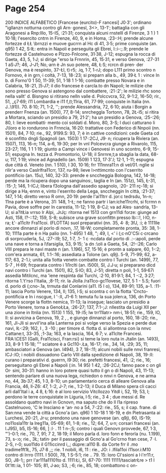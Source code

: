 # Page 254

200 INDICE ALFABETICO [Francese (eurcito)-F rancesi] J0·3'; ordinano \"igllanzn notturna contro gli Arn· gonesl, 3<>, 13-1'; battaglia con gli Aragonesi a Rnp:lllo, 15-IS, :21·31; conquista alcuni rnstelll di Firenze, 3 1 ) 1 10·18; l'esercito cntrn in Firenze, 40, 9, e in Homa, :23-:H; prende alcune fortezze d ŁŁ \brnzzi e muove gucrrn al Hc di 41, 3·5; prime conquiste (an. q95) 1 42, S·lŁ: entra in Napoli e perseguita gli Ebrei, l::i-:;.9; prende le fortezze di Castelnuovo e Plzzo-Fnlcone, 31·38, J-12; espugna la rocca di Gaeta, 43, 5, 1·J; si dirige \"erso la Frnnrin, 45, 15·31, e verso Genova, :27-31 1 aS·J?; 46, J-J1; No,·arn è Jn suo potere, 48, Ł·S; rcrcn di pren· der Genova, ma è respinto, 37-Łl, t)·r5; .iq, 1·7, 1-rJ; dopo L111 primo scontro n Fornovo, è in grn,·i coltà, 7-13, 18·:23; si preparn alla b., 49, 39·Ł 1 : vince In b. di Forno\'0 1 50, 11-39; 51, 1·18 1 1-16; combatte presso Novara e in Calabria, 18·:21, ]5·J7; il dio francese è carcla.to dn Napoli; le milizie che sono presso Genova si astengono dal combattere, :21·:2'; le milizie rhc sono nella vallt' d. Bisngno si ritirano nelln valle d. Polccvcra, 52, 9-1:2, 16-50; rir., 51, _ç7·69; i11 Lombardia e i11 f,(t;11ria, 61, 77·99; conquiste in Italia (nn. J..\91)). 70. 8·10; 71, 1-2, ''; prende Alessandria, 72, 6·10; aiuta i Borgin a prenderr Fnenza (an. 1500), 77, 8-14; snrcheggla Tortonn, 78, 2Ł-l5; si ritira a Mortara, sciando un presidio a 79, 21·2'; ha un presidio a Genova, :25-:26; 80, I: lieve eombatti· mento coi soldati d. Moro, 80, 3-S; l duci catturano li J\loro e lo rondurono in Frnncia, 16·20: trattative con Federico di Nnpoii (nn. 1501), 84, 7·10; rie., 92, 9199.S: 93, 7; è in cattive condizioni: cede Gaeta cd è sconfitto dngli Spagnoli (an. 1503) 1 17·:2CJ, J9· n; ricupera la Riviera (an. 1507), 113, 16-n; 114, a-6, 19·30; per In vnl Polcevcra giunge a Rivarolo, 115, 23-27; 116, 1 1 1·19; giunto a Campi vince i Genovesi in uno scontro, 6-9, 15-51; espugna ln. tezza d. Promontorio, U-18; il Snrnre,t;a sbaglia la data, 68-u; 117, 1·19; vince ad Agnadello (an. 1509) 1 123, 17·3'.l; 12·1, 1-11; espugna due città d. Veneto (nn. 1 510), I 30, 10·16; frr 111nnra11:n di vel/01.·nglie si rilir'a verso Caslrlfra11crr, 137, ru-98; lieve l>nttimcnto con l'cserrito pontificio (an. 15u), 140, 32-33: prende e snccheggia Bologna, 142, 14-18; perde ma la ricupera dopo una sanguinos:, taglia e In (an. 151z), 145, Ł-31, :15-,1; 146, 1-ICJ; libera f3ologna dall'assedio spagnolo, :20- 211 rç-18; si dirige a Ha,·ennn e, vinto l'eserrito della Lega, snccheggin ln città, :21-37; 147, 1·14; diretto verso R omn, 20·19: perde l'ai11trr d. jor:c tedrsdu, 1n-n; 11na parte è a Verona, 31: 148, 1-Ł; ne fanno partr i lan:iche11rcrhi, si fcrmn n Pavia, dove soffre per In carestia, 11-12; 1·19, 8-CJ; va ad Ales· sandrla, 13-U; si a?itŁia vrrso lr Alpi, .JrJç: ritorna nel 1513 con grn11di forze: giunge ad Asti, 158, l?-::12; 159, S-8; subisce una grave sconfittn presso lb:::!, l·lO, n-ra; Ł'· a11cltr Fra11coi. (FLOTTA) suol preparativi (nn. 35, 4· 8; 3fJ, :i; è 1111lle ancore dinnanzi al porlo di novn, .17, 18-W; completamente pronta, 35: 38, 1- 10; 1111a parte è n Ha palio (nn. 1-495) 1 48, "; 49, I, <' i (;c·nO\'C5i c·crcano di sorprcuderla, 5J, :27-:l9; 52, 1·7, .1- 1 c ·ncdata dal porto di .:-:apoli, perde una nave e torna a l\farsiglia, 53, 9·15; \'a dn :\oli a Gaeta, 54, :2!-:26; Carlo VIII prepara le navi maste n (an. 1.196), 57, 15·16; è prontn a salpare, 60, 1-:2; com'era armata, 61, 1:1-:16; assediata a Tolone (an. q9j). 5-9, 71-99; 62, a-117; 63, 2-1.ì; unita alla !lotta venetn combatte contro I Turchi (an. 1499), 77, S-7 , H·69; frcparata contro i 1i1rclti (an. I500), SI, J.J·u; si preparano dicd navi contro i Turchi (an. 1501), 82, S·IO; 83, J-51; diretta n poli, 1-1, 59·67i assedia Mitilcnc, ma \'iene respinta dai Turchi, :2·10, 81·9:1; 84, 1 -:2, 3·27; ritorna 1.'t'rso l'Italia, ;8-11; rir. la Jlolla /ra11co-gc11ovese, 127, 5 1 - 5.S; fuori d. porlo di (;cno-.1a, trmuta dal Conlarini (a11. I5 I o), 134, 89-91; 135, a-1. :11-11; lascia Porto Venere, 134, Il; 135, l·S; si scontra c on la flotta \'Cncto-pontifìcia e In i nscgue, I '·:ll, J1-6 1: temuta fu la sua jolen:a, 136, dn Porto Venere scorge la flottn nemica, 11-13; la insegue; lasciato un presidio a Porto Venere, torna a GenoŁŁa, :26-27; 137, 7:1-;J: nllestita da Luigi XII per una zione in Itnlia (nn. 1513) 1 15S, 19·:l5; lw trr11latr> nm·i, 18·51; rie., 159, IO, Il: si avvicina a Genova, 19, 2 , , e giunge dinnanzi al porto, 160, 18·:20; rie., 161, Jl-Jli si avvil'ina alla Lanterna poi si volge verso la Spezia e perde due navi, lŁ-:29; 162, I , 3 -10 ; per timore d. flotta d. si allontnna con la nnvc Cattane:t, 33-35, ;1-3a; 163, e la lascia, 164, 6·7; v. a11clte Francesi. FRA:\CES1 (Galli, Fra11cisci, Fran:rsi} si teme la loro nuta in Jtalin (an. 1493), 33, 8-9 1 15·18; "" sciatore è a Gc110-.Ła, 16-17; rie., 34, 14, :29; 35, 11; ambasciatori a Genova (an. I494), 3 7, 18-:11; alcuni nobili sulle nnvi franresi, ICJ·:lO; i nobili dissuadono Carlo VIII dalla spedizione di Napoli, 38, 19·:ll: curano i preparativi d. guerrn, l9·30; rie. prefetti francesi, 41, :2; rie., 16; perseguitano gli Ebrei a Napoli (:in. 14 95) 1 42, :26-2CJ; fanno pace c on gli Or· sini, 30-31: hanno in loro potere quasi tutto il gn o di Napoli, 43, 11-13; sentendo parlare di una nuova lega, richiedon o nnvi n Genova, e ne arma no, 44, 3b·37; 45, 1·3, 8-10; un parlamentario cerca di alleare Genova alla Francia, 46, ll-Z6: 47, 1·:2, J-7; rie., 1:2-13; il Duca di Milano spera cli cacci arli dall'Ital i a, 4 8, Ł·16: è al loro servizio Vitcllozzo Yitdl i, 52, 19; 53, I; perdono le terre conquistate in Liguria, l·5; rie., 3 4 ; due messi d. Re assoldano quattro navi in Gcnovn, ma saputo che do ll l1a ripreso Castelnuovo, \'C le lnsciano e \'an· no a 54, 7·:22: rie., 55, s; il cap. frane. di San:nna vende la città a Gcno\'a (an. q96) 1 10-18 1 16-19, e dn Pietrasanta ai Lurchesi, 20·:21, Jr·u; prendono una nave genovese (an. q9j), 60, IS-19; no11osla11tr la lreg11a, 05-69; 61, 1-8; rie., 12; 64, 7, u·n; corsari francesi (an. l.J9S), b5, IS-16; 66, ] :l· . 11 1 n-;S; contro i quali Genovn provvede, 67, 1·3, "')-0:1; rie., 70, 7, 91; 7 2, 18·19; il Moro parla d. loro fonn e ferorla (nu. 1.199), 73, s-:o; rie., 3Ł; tatin· per il passaggio di Gcno\'a al Go\'crno fran cese, 7 ·I. 2-S, r-0; suo11do il G11iccinrd i,,; dùpre::a110 B. da Corte frr il .mo tradime1ft1Ł, 75, J7·8 ,;; rie. 1 nobili, i6, 11 : rie., JO: i .lfila11oi i11sor.i:M10 contro di lrrro (1111. I 500), 78, 1 S-5:1; rie .. 79. 15: loro Cl'ssioni a l·ì'rr11:r, SO, J8-1;; prr l'ar111a11101to d. 1111:Łi, SI, 67-70: 1111 11111/tasciatrŁre > t1 I 0t'ltt::ia, 1 01- 105; 81, J·ao; S3, ;·6; rie., 85, 18; combattono c on-